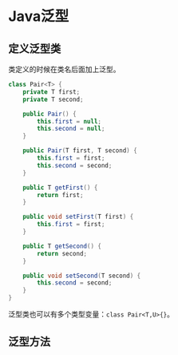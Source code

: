 # Java泛型

## 定义泛型类

类定义的时候在类名后面加上泛型。

```java
class Pair<T> {
    private T first;
    private T second;

    public Pair() {
        this.first = null;
        this.second = null;
    }

    public Pair(T first, T second) {
        this.first = first;
        this.second = second;
    }

    public T getFirst() {
        return first;
    }

    public void setFirst(T first) {
        this.first = first;
    }

    public T getSecond() {
        return second;
    }

    public void setSecond(T second) {
        this.second = second;
    }
}
```

泛型类也可以有多个类型变量：`class Pair<T,U>{}`。

## 泛型方法

